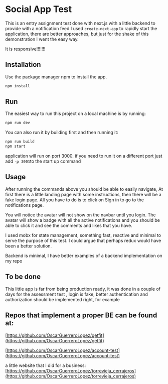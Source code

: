 # Social App Test

This is an entry assignment test done with next.js with a little backend to provide with a notification feed
I used `create-next-app` to rapidly start the application, there are better approaches, but just for the shake of this demonstration I went the easy way.

It is responsive!!!!!!!

## Installation

Use the package manager npm to install the app.

```bash
npm install
```

## Run

The easiest way to run this project on a local machine is by running:

```bash
npm run dev
```

You can also run it by building first and then running it:

```bash
npm run build
npm start
```

application will run on port 3000. if you need to run it on a different port just add `-p 3001`to the start up command

## Usage

After running the commands above you should be able to easily navigate, At first there is a little landing page with some instructions, then there will be a fake login page. All you have to do is to click on Sign in to go to the notifications page.

You will notice the avatar will not show on the navbar until you login. The avatar will show a badge with all the active notifications and you should be able to click it and see the comments and likes that you have.

I used mobx for state management, something fast, reactive and minimal to serve the purpose of this test. I could argue that perhaps redux would have been a better solution.

Backend is minimal, I have better examples of a backend implementation on my repo

## To be done

This little app is far from being production ready, it was done in a couple of days for the assessment test , login is fake, better authentication and authorization should be implemented right, for example

## Repos that implement a proper BE can be found at:

[https://github.com/OscarGuerreroLopez/getfit](https://github.com/OscarGuerreroLopez/getfit)

[https://github.com/OscarGuerreroLopez/account-test](https://github.com/OscarGuerreroLopez/account-test)

a little website that I did for a business:
[https://github.com/OscarGuerreroLopez/torrevieja_cerrajeros](https://github.com/OscarGuerreroLopez/torrevieja_cerrajeros)
